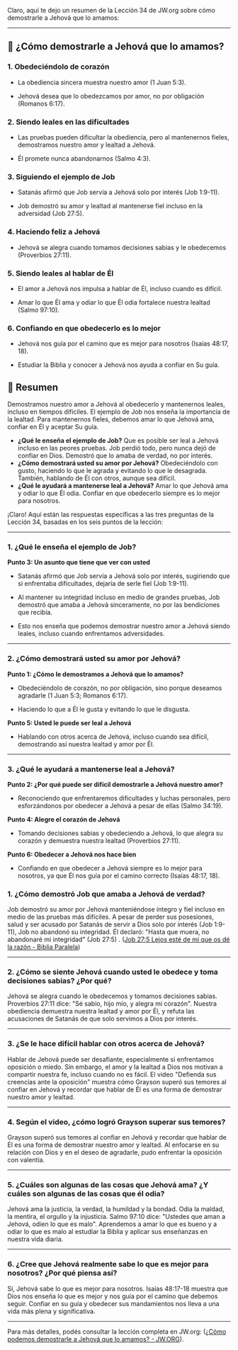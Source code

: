 Claro, aquí te dejo un resumen de la Lección 34 de JW.org sobre cómo demostrarle a Jehová que lo amamos:

---

## 💖 ¿Cómo demostrarle a Jehová que lo amamos?

### 1. **Obedeciéndolo de corazón**

- La obediencia sincera muestra nuestro amor (1 Juan 5:3).
    
- Jehová desea que lo obedezcamos por amor, no por obligación (Romanos 6:17).
### 2. **Siendo leales en las dificultades**

- Las pruebas pueden dificultar la obediencia, pero al mantenernos fieles, demostramos nuestro amor y lealtad a Jehová.
    
- Él promete nunca abandonarnos (Salmo 4:3).
### 3. **Siguiendo el ejemplo de Job**

- Satanás afirmó que Job servía a Jehová solo por interés (Job 1:9-11).
    
- Job demostró su amor y lealtad al mantenerse fiel incluso en la adversidad (Job 27:5).
### 4. **Haciendo feliz a Jehová**

- Jehová se alegra cuando tomamos decisiones sabias y le obedecemos (Proverbios 27:11).
### 5. **Siendo leales al hablar de Él**

- El amor a Jehová nos impulsa a hablar de Él, incluso cuando es difícil.
    
- Amar lo que Él ama y odiar lo que Él odia fortalece nuestra lealtad (Salmo 97:10).

### 6. **Confiando en que obedecerlo es lo mejor**

- Jehová nos guía por el camino que es mejor para nosotros (Isaías 48:17, 18).
    
- Estudiar la Biblia y conocer a Jehová nos ayuda a confiar en Su guía.

## 📝 Resumen

Demostramos nuestro amor a Jehová al obedecerlo y mantenernos leales, incluso en tiempos difíciles. El ejemplo de Job nos enseña la importancia de la lealtad. Para mantenernos fieles, debemos amar lo que Jehová ama, confiar en Él y aceptar Su guía.

- **¿Qué le enseña el ejemplo de Job?**
    Que es posible ser leal a Jehová incluso en las peores pruebas. Job perdió todo, pero nunca dejó de confiar en Dios. Demostró que lo amaba de verdad, no por interés.
- **¿Cómo demostrará usted su amor por Jehová?**
    Obedeciéndolo con gusto, haciendo lo que le agrada y evitando lo que le desagrada. También, hablando de Él con otros, aunque sea difícil.
- **¿Qué le ayudará a mantenerse leal a Jehová?**
    Amar lo que Jehová ama y odiar lo que Él odia. Confiar en que obedecerlo siempre es lo mejor para nosotros.

¡Claro! Aquí están las respuestas específicas a las tres preguntas de la Lección 34, basadas en los seis puntos de la lección:

---

### 1. ¿Qué le enseña el ejemplo de Job?

**Punto 3: Un asunto que tiene que ver con usted**

- Satanás afirmó que Job servía a Jehová solo por interés, sugiriendo que si enfrentaba dificultades, dejaría de serle fiel (Job 1:9-11).
    
- Al mantener su integridad incluso en medio de grandes pruebas, Job demostró que amaba a Jehová sinceramente, no por las bendiciones que recibía.
    
- Esto nos enseña que podemos demostrar nuestro amor a Jehová siendo leales, incluso cuando enfrentamos adversidades.
    

---

### 2. ¿Cómo demostrará usted su amor por Jehová?

**Punto 1: ¿Cómo le demostramos a Jehová que lo amamos?**

- Obedeciéndolo de corazón, no por obligación, sino porque deseamos agradarle (1 Juan 5:3; Romanos 6:17).
    
- Haciendo lo que a Él le gusta y evitando lo que le disgusta.
    

**Punto 5: Usted le puede ser leal a Jehová**

- Hablando con otros acerca de Jehová, incluso cuando sea difícil, demostrando así nuestra lealtad y amor por Él.
    

---

### 3. ¿Qué le ayudará a mantenerse leal a Jehová?

**Punto 2: ¿Por qué puede ser difícil demostrarle a Jehová nuestro amor?**

- Reconociendo que enfrentaremos dificultades y luchas personales, pero esforzándonos por obedecer a Jehová a pesar de ellas (Salmo 34:19).
    

**Punto 4: Alegre el corazón de Jehová**

- Tomando decisiones sabias y obedeciendo a Jehová, lo que alegra su corazón y demuestra nuestra lealtad (Proverbios 27:11).
    

**Punto 6: Obedecer a Jehová nos hace bien**

- Confiando en que obedecer a Jehová siempre es lo mejor para nosotros, ya que Él nos guía por el camino correcto (Isaías 48:17, 18).
    
### 1. **¿Cómo demostró Job que amaba a Jehová de verdad?**

Job demostró su amor por Jehová manteniéndose íntegro y fiel incluso en medio de las pruebas más difíciles. A pesar de perder sus posesiones, salud y ser acusado por Satanás de servir a Dios solo por interés (Job 1:9-11), Job no abandonó su integridad. Él declaró: "Hasta que muera, no abandonaré mi integridad" (Job 27:5) . ([Job 27:5 Lejos esté de mí que os dé la razón - Biblia Paralela](https://bibliaparalela.com/job/27-5.htm?utm_source=chatgpt.com))

---

### 2. **¿Cómo se siente Jehová cuando usted le obedece y toma decisiones sabias? ¿Por qué?**

Jehová se alegra cuando le obedecemos y tomamos decisiones sabias. Proverbios 27:11 dice: "Sé sabio, hijo mío, y alegra mi corazón". Nuestra obediencia demuestra nuestra lealtad y amor por Él, y refuta las acusaciones de Satanás de que solo servimos a Dios por interés.

---

### 3. **¿Se le hace difícil hablar con otros acerca de Jehová?**

Hablar de Jehová puede ser desafiante, especialmente si enfrentamos oposición o miedo. Sin embargo, el amor y la lealtad a Dios nos motivan a compartir nuestra fe, incluso cuando no es fácil. El video "Defienda sus creencias ante la oposición" muestra cómo Grayson superó sus temores al confiar en Jehová y recordar que hablar de Él es una forma de demostrar nuestro amor y lealtad.

---

### 4. **Según el video, ¿cómo logró Grayson superar sus temores?**

Grayson superó sus temores al confiar en Jehová y recordar que hablar de Él es una forma de demostrar nuestro amor y lealtad. Al enfocarse en su relación con Dios y en el deseo de agradarle, pudo enfrentar la oposición con valentía.

---

### 5. **¿Cuáles son algunas de las cosas que Jehová ama? ¿Y cuáles son algunas de las cosas que él odia?**

Jehová ama la justicia, la verdad, la humildad y la bondad. Odia la maldad, la mentira, el orgullo y la injusticia. Salmo 97:10 dice: "Ustedes que aman a Jehová, odien lo que es malo". Aprendemos a amar lo que es bueno y a odiar lo que es malo al estudiar la Biblia y aplicar sus enseñanzas en nuestra vida diaria.

---

### 6. **¿Cree que Jehová realmente sabe lo que es mejor para nosotros? ¿Por qué piensa así?**

Sí, Jehová sabe lo que es mejor para nosotros. Isaías 48:17-18 muestra que Dios nos enseña lo que es mejor y nos guía por el camino que debemos seguir. Confiar en su guía y obedecer sus mandamientos nos lleva a una vida más plena y significativa.

---

Para más detalles, podés consultar la lección completa en JW.org: ([¿Cómo podemos demostrarle a Jehová que lo amamos? - JW.ORG](https://www.jw.org/es/biblioteca/libros/disfrute-vida-para-siempre/seccion-3/leccion-34/?utm_source=chatgpt.com)).